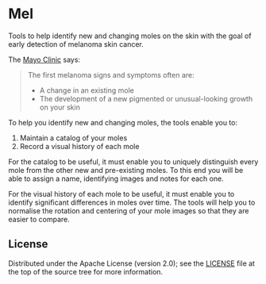 Mel
===

Tools to help identify new and changing moles on the skin with the goal of early detection of melanoma skin cancer.

The [Mayo Clinic](1) says:
> The first melanoma signs and symptoms often are:
>
> - A change in an existing mole
> - The development of a new pigmented or unusual-looking growth on your skin

To help you identify new and changing moles, the tools enable you to:

1. Maintain a catalog of your moles
2. Record a visual history of each mole

For the catalog to be useful, it must enable you to uniquely distinguish every mole from the other new and pre-existing moles. To this end you will be able to assign a name, identifying images and notes for each one.

For the visual history of each mole to be useful, it must enable you to identify significant differences in moles over time. The tools will help you to normalise the rotation and centering of your mole images so that they are easier to compare.

[1]: (http://www.mayoclinic.org/diseases-conditions/melanoma/basics/symptoms/con-20026009)

License
-------

Distributed under the Apache License (version 2.0); see the [LICENSE](LICENSE) file at the top of the source tree for more information.
